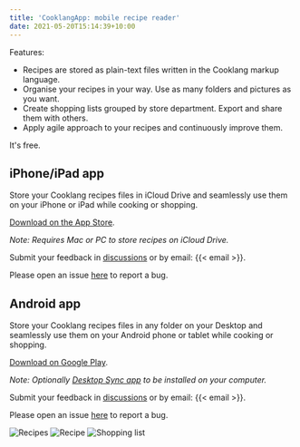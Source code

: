 ```yaml
---
title: 'CooklangApp: mobile recipe reader'
date: 2021-05-20T15:14:39+10:00
---
```


Features:

* Recipes are stored as plain-text files written in the Cooklang markup language.
* Organise your recipes in your way. Use as many folders and pictures as you want.
* Create shopping lists grouped by store department. Export and share them with others.
* Apply agile approach to your recipes and continuously improve them.

It's free.

## iPhone/iPad app

Store your Cooklang recipes files in iCloud Drive and seamlessly use them on your iPhone or iPad while cooking or shopping.

[Download on the App Store](https://apps.apple.com/us/app/cooklangapp/id1598799259#?platform=iphone).

_Note: Requires Mac or PC to store recipes on iCloud Drive._

Submit your feedback in [discussions](https://github.com/cooklang/cooklang-app-ios/discussions) or by email: {{< email >}}.

Please open an issue [here](https://github.com/cooklang/cooklang-app-ios/issues) to report a bug.

## Android app

Store your Cooklang recipes files in any folder on your Desktop and seamlessly use them on your Android phone or tablet while cooking or shopping.

[Download on Google Play](https://play.google.com/store/apps/details?id=md.cook.android).

_Note: Optionally [Desktop Sync app](https://cook.md/download) to be installed on your computer._

Submit your feedback in [discussions](https://github.com/cooklang/cooklang-app-android/discussions) or by email: {{< email >}}.

Please open an issue [here](https://github.com/cooklang/cooklang-app-android/issues) to report a bug.


![Recipes](/app/recipes.png)
![Recipe](/app/recipe-ingredients.png)
![Shopping list](/app/shopping-list.png)
